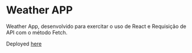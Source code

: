 # Weather APP

Weather App, desenvolvido para exercitar o uso de React e Requisição de API com o método Fetch.

Deployed <a href="https://weatherapp-fs.netlify.app/">here</a>
